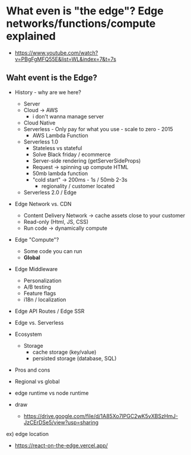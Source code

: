 # What even is "the edge"? Edge networks/functions/compute explained

- https://www.youtube.com/watch?v=PBgFgMFQ55E&list=WL&index=7&t=7s

## Waht event is the Edge?

- History - why are we here?
  - Server
  - Cloud -> AWS
    - i don't wanna manage server
  - Cloud Native
  - Serverless - Only pay for what you use - scale to zero - 2015
    - AWS Lambda Function
  - Serverless 1.0
    - Stateless vs stateful
    - Solve Black friday / ecommerce
    - Server-side rendering (getServerSideProps)
    - Request -> spinning up compute HTML
    - 50mb lambda function
    - "cold start" -> 200ms - 1s / 50mb 2-3s
      - regionality / customer located
  - Serverless 2.0 / Edge
- Edge Network vs. CDN
  - Content Delivery Network -> cache assets close to your customer
  - Read-only (Html, JS, CSS)
  - Run code -> dynamically compute
- Edge "Compute"?
  - Some code you can run
  - **Global**
- Edge Middleware

  - Personalization
  - A/B testing
  - Feature flags
  - i18n / localization

- Edge API Routes / Edge SSR
- Edge vs. Serverless
- Ecosystem
  - Storage
    - cache storage (key/value)
    - persisted storage (database, SQL)
- Pros and cons
- Regional vs global
- edge runtime vs node runtime

- draw
  - https://drive.google.com/file/d/1A85Xo7lPGC2wK5vXBSzHmJ-JzCErDSe5/view?usp=sharing

ex) edge location

- https://react-on-the-edge.vercel.app/
